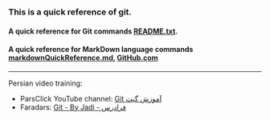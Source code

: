 ### This is a quick reference of git.
#### A quick reference for Git commands [README.txt](https://github.com/su6i/git/blob/master/README.txt).
#### A quick reference for MarkDown language commands [markdownQuickReference.md](https://github.com/su6i/git/blob/master/markdownQuickReference.md), [GitHub.com](https://guides.github.com/features/mastering-markdown/)
------------------------------------------------------
Persian video training:
- ParsClick YouTube channel: [Git آموزش گیت](https://www.youtube.com/watch?v=4gJyqgBIeuI&list=PL3Y-E4YSE4wYFlcomsBtJy1nCu3jclA8L&index=1)
- Faradars: [Git - By Jadi - فرادرس
](https://www.youtube.com/watch?v=utuny8WH-3U&list=PLwSYhER2SPaOQ5MMh29DqpYbpExXthlqW)
